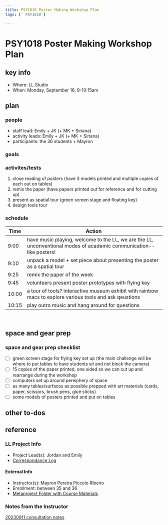 ```yaml
---
title: PSY1018 Poster Making Workshop Plan
tags: [' PSY1018']

---
```


# PSY1018 Poster Making Workshop Plan

## key info
- Where: LL Studio
- When: Monday, September 16, 9-10:15am

## plan

### people
* staff lead: Emily + JK (+ MK + Siriana)
* activity leads: Emily + JK (+ MK + Siriana) 
* participants: the 36 students + Mayron
### goals
### activites/tests
1. close reading of posters (have 3 models printed and multiple copies of each out on tables)
2. remix the paper (have papers printed out for reference and for cutting up)
3. present as spatial tour (green screen stage and floating key)
4. design tools tour
### schedule

| Time | Action |  
| -------- | -------- | 
| 9:00    |  have music playing, welcome to the LL, we are the LL, unconventional modes of academic communication--like posters!    | 
| 9:10     |  unpack a model + set piece about presenting the poster as a spatial tour    | 
| 9:25     |  remix the paper of the week    | 
| 9:45     |  volunteers present poster prototypes with flying key  | 
| 10:00     |  a tour of tools? interactive museum exhibit with rainbow macs to explore various tools and ask qeustions  | 
| 10:15     |  play outro music and hang around for questions    |  
 
## space and gear prep

### space and gear prep checklist
- [ ] green screen stage for flying key set up (the main challenge will be where to put tables to have students sit and not block the camera)
- [ ] 15 copies of the paper printed, one sided so we can cut up and rearrange during the workshop
- [ ] computers set up around pereiphery of space
- [ ] as many tables/surfaces as possible prepped with art materials (cards, paper, scissors, brush pens, glue sticks)
- [ ] some models of posters printed and put on tables

## other to-dos

## reference
### LL Project Info
* Project Lead(s): Jordan and Emily
* [Correspondance Log](https://drive.google.com/drive/folders/1pFVWbWEH7-11aUs-FzefCSRSaVt30_kF?usp=drive_link)

#### External Info
* Instructor(s): Mayron Pereira Piccolo Ribeiro
* Enrollment: between 35 and 36
* [Metaproject Folder with Course Materials](https://drive.google.com/drive/folders/1fs1oOJ8GHVzX9KyLNg2zajvuSn3Hz4UH)
### Notes from the Instructor
[20230911 consultation notes](https://docs.google.com/document/d/1ImWx8NY0ujt4jvvNsNF0ibIVHCVY8CmboAvV7vTK5vQ/edit#heading=h.pcwyatezkrpg)